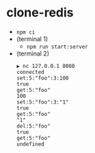 # clone-redis

- `npm ci`
- (terminal 1)
	- `npm run start:server`
- (terminal 2)
	```
	▶ nc 127.0.0.1 8080
	connected
	set:5:"foo":3:100
	true
	get:5:"foo"
	100
	set:5:"foo":3:"1"
	true
	get:5:"foo"
	"1"
	del:5:"foo"
	true
	get:5:"foo"
	undefined
	```